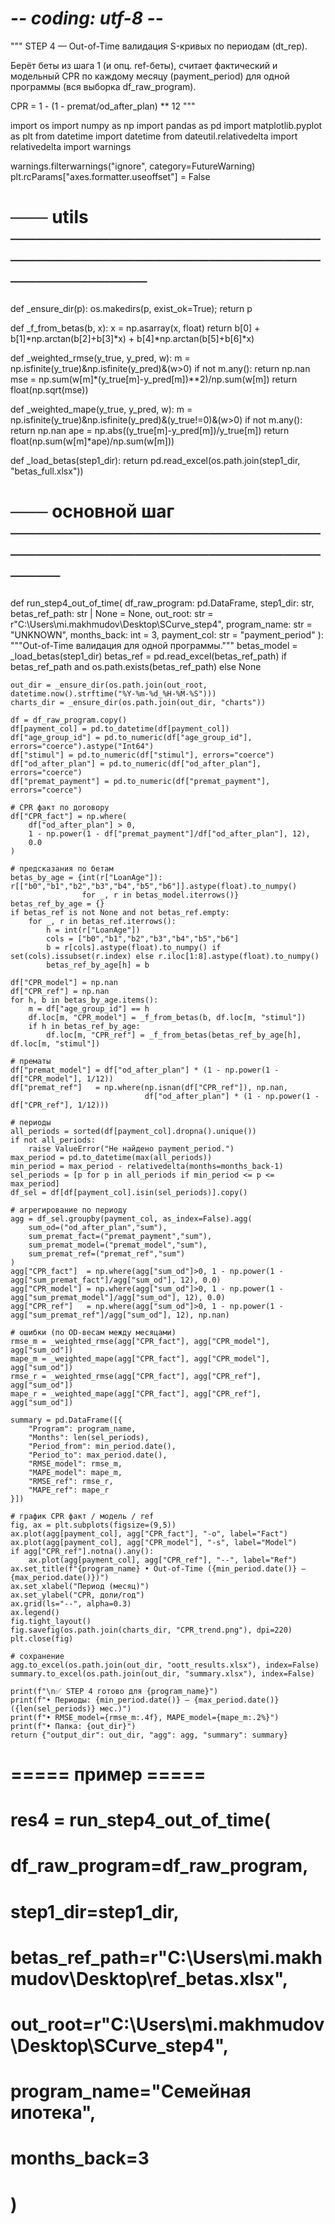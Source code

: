 # -*- coding: utf-8 -*-
"""
STEP 4 — Out-of-Time валидация S-кривых по периодам (dt_rep).

Берёт беты из шага 1 (и опц. ref-беты),
считает фактический и модельный CPR по каждому месяцу (payment_period)
для одной программы (вся выборка df_raw_program).

CPR = 1 - (1 - premat/od_after_plan) ** 12
"""

import os
import numpy as np
import pandas as pd
import matplotlib.pyplot as plt
from datetime import datetime
from dateutil.relativedelta import relativedelta
import warnings

warnings.filterwarnings("ignore", category=FutureWarning)
plt.rcParams["axes.formatter.useoffset"] = False


# ─── utils ─────────────────────────────────────────────────────────────
def _ensure_dir(p): os.makedirs(p, exist_ok=True); return p

def _f_from_betas(b, x):
    x = np.asarray(x, float)
    return b[0] + b[1]*np.arctan(b[2]+b[3]*x) + b[4]*np.arctan(b[5]+b[6]*x)

def _weighted_rmse(y_true, y_pred, w):
    m = np.isfinite(y_true)&np.isfinite(y_pred)&(w>0)
    if not m.any(): return np.nan
    mse = np.sum(w[m]*(y_true[m]-y_pred[m])**2)/np.sum(w[m])
    return float(np.sqrt(mse))

def _weighted_mape(y_true, y_pred, w):
    m = np.isfinite(y_true)&np.isfinite(y_pred)&(y_true!=0)&(w>0)
    if not m.any(): return np.nan
    ape = np.abs((y_true[m]-y_pred[m])/y_true[m])
    return float(np.sum(w[m]*ape)/np.sum(w[m]))

def _load_betas(step1_dir):
    return pd.read_excel(os.path.join(step1_dir, "betas_full.xlsx"))


# ─── основной шаг ──────────────────────────────────────────────────────
def run_step4_out_of_time(
    df_raw_program: pd.DataFrame,
    step1_dir: str,
    betas_ref_path: str | None = None,
    out_root: str = r"C:\Users\mi.makhmudov\Desktop\SCurve_step4",
    program_name: str = "UNKNOWN",
    months_back: int = 3,
    payment_col: str = "payment_period"
):
    """Out-of-Time валидация для одной программы."""
    betas_model = _load_betas(step1_dir)
    betas_ref = pd.read_excel(betas_ref_path) if betas_ref_path and os.path.exists(betas_ref_path) else None

    out_dir = _ensure_dir(os.path.join(out_root, datetime.now().strftime("%Y-%m-%d_%H-%M-%S")))
    charts_dir = _ensure_dir(os.path.join(out_dir, "charts"))

    df = df_raw_program.copy()
    df[payment_col] = pd.to_datetime(df[payment_col])
    df["age_group_id"] = pd.to_numeric(df["age_group_id"], errors="coerce").astype("Int64")
    df["stimul"] = pd.to_numeric(df["stimul"], errors="coerce")
    df["od_after_plan"] = pd.to_numeric(df["od_after_plan"], errors="coerce")
    df["premat_payment"] = pd.to_numeric(df["premat_payment"], errors="coerce")

    # CPR факт по договору
    df["CPR_fact"] = np.where(
        df["od_after_plan"] > 0,
        1 - np.power(1 - df["premat_payment"]/df["od_after_plan"], 12),
        0.0
    )

    # предсказания по бетам
    betas_by_age = {int(r["LoanAge"]): r[["b0","b1","b2","b3","b4","b5","b6"]].astype(float).to_numpy()
                    for _, r in betas_model.iterrows()}
    betas_ref_by_age = {}
    if betas_ref is not None and not betas_ref.empty:
        for _, r in betas_ref.iterrows():
            h = int(r["LoanAge"])
            cols = ["b0","b1","b2","b3","b4","b5","b6"]
            b = r[cols].astype(float).to_numpy() if set(cols).issubset(r.index) else r.iloc[1:8].astype(float).to_numpy()
            betas_ref_by_age[h] = b

    df["CPR_model"] = np.nan
    df["CPR_ref"] = np.nan
    for h, b in betas_by_age.items():
        m = df["age_group_id"] == h
        df.loc[m, "CPR_model"] = _f_from_betas(b, df.loc[m, "stimul"])
        if h in betas_ref_by_age:
            df.loc[m, "CPR_ref"] = _f_from_betas(betas_ref_by_age[h], df.loc[m, "stimul"])

    # прематы
    df["premat_model"] = df["od_after_plan"] * (1 - np.power(1 - df["CPR_model"], 1/12))
    df["premat_ref"]   = np.where(np.isnan(df["CPR_ref"]), np.nan,
                                  df["od_after_plan"] * (1 - np.power(1 - df["CPR_ref"], 1/12)))

    # периоды
    all_periods = sorted(df[payment_col].dropna().unique())
    if not all_periods:
        raise ValueError("Не найдено payment_period.")
    max_period = pd.to_datetime(max(all_periods))
    min_period = max_period - relativedelta(months=months_back-1)
    sel_periods = [p for p in all_periods if min_period <= p <= max_period]
    df_sel = df[df[payment_col].isin(sel_periods)].copy()

    # агрегирование по периоду
    agg = df_sel.groupby(payment_col, as_index=False).agg(
        sum_od=("od_after_plan","sum"),
        sum_premat_fact=("premat_payment","sum"),
        sum_premat_model=("premat_model","sum"),
        sum_premat_ref=("premat_ref","sum")
    )
    agg["CPR_fact"]  = np.where(agg["sum_od"]>0, 1 - np.power(1 - agg["sum_premat_fact"]/agg["sum_od"], 12), 0.0)
    agg["CPR_model"] = np.where(agg["sum_od"]>0, 1 - np.power(1 - agg["sum_premat_model"]/agg["sum_od"], 12), 0.0)
    agg["CPR_ref"]   = np.where(agg["sum_od"]>0, 1 - np.power(1 - agg["sum_premat_ref"]/agg["sum_od"], 12), np.nan)

    # ошибки (по OD-весам между месяцами)
    rmse_m = _weighted_rmse(agg["CPR_fact"], agg["CPR_model"], agg["sum_od"])
    mape_m = _weighted_mape(agg["CPR_fact"], agg["CPR_model"], agg["sum_od"])
    rmse_r = _weighted_rmse(agg["CPR_fact"], agg["CPR_ref"], agg["sum_od"])
    mape_r = _weighted_mape(agg["CPR_fact"], agg["CPR_ref"], agg["sum_od"])

    summary = pd.DataFrame([{
        "Program": program_name,
        "Months": len(sel_periods),
        "Period_from": min_period.date(),
        "Period_to": max_period.date(),
        "RMSE_model": rmse_m,
        "MAPE_model": mape_m,
        "RMSE_ref": rmse_r,
        "MAPE_ref": mape_r
    }])

    # график CPR факт / модель / ref
    fig, ax = plt.subplots(figsize=(9,5))
    ax.plot(agg[payment_col], agg["CPR_fact"], "-o", label="Fact")
    ax.plot(agg[payment_col], agg["CPR_model"], "-s", label="Model")
    if agg["CPR_ref"].notna().any():
        ax.plot(agg[payment_col], agg["CPR_ref"], "--", label="Ref")
    ax.set_title(f"{program_name} • Out-of-Time ({min_period.date()} — {max_period.date()})")
    ax.set_xlabel("Период (месяц)")
    ax.set_ylabel("CPR, доли/год")
    ax.grid(ls="--", alpha=0.3)
    ax.legend()
    fig.tight_layout()
    fig.savefig(os.path.join(charts_dir, "CPR_trend.png"), dpi=220)
    plt.close(fig)

    # сохранение
    agg.to_excel(os.path.join(out_dir, "oott_results.xlsx"), index=False)
    summary.to_excel(os.path.join(out_dir, "summary.xlsx"), index=False)

    print(f"\n✅ STEP 4 готово для {program_name}")
    print(f"• Периоды: {min_period.date()} – {max_period.date()} ({len(sel_periods)} мес.)")
    print(f"• RMSE_model={rmse_m:.4f}, MAPE_model={mape_m:.2%}")
    print(f"• Папка: {out_dir}")
    return {"output_dir": out_dir, "agg": agg, "summary": summary}

# ===== пример =====
# res4 = run_step4_out_of_time(
#     df_raw_program=df_raw_program,
#     step1_dir=step1_dir,
#     betas_ref_path=r"C:\Users\mi.makhmudov\Desktop\ref_betas.xlsx",
#     out_root=r"C:\Users\mi.makhmudov\Desktop\SCurve_step4",
#     program_name="Семейная ипотека",
#     months_back=3
# )
